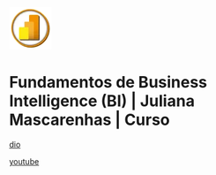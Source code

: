![alt text](image.png)

# Fundamentos de Business Intelligence (BI) | Juliana Mascarenhas | Curso

[dio](https://web.dio.me/course/fundamentos-de-business-intelligence-bi/learning/79f64dff-3ad3-45f5-88bc-04d059a5d868)

[youtube](https://www.youtube.com/playlist?list=PLUFkgDlXfnjt_XoMHMS8raKB0PKP1gq-j)
